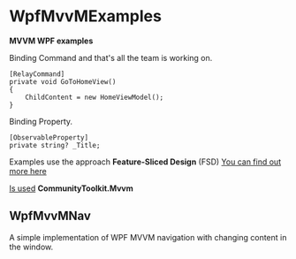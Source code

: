 # WpfMvvMExamples

**MVVM WPF examples**

Binding Command and that's all the team is working on.
```
[RelayCommand]
private void GoToHomeView()
{
    ChildContent = new HomeViewModel();
}
```

Binding Property.
```
[ObservableProperty]
private string? _Title;
```

Examples use the approach **Feature-Sliced Design** (FSD)
[You can find out more here](https://feature-sliced.design/docs)

[Is used](https://learn.microsoft.com/ru-ru/dotnet/communitytoolkit/mvvm/) **CommunityToolkit.Mvvm**

## WpfMvvMNav

A simple implementation of WPF MVVM navigation with changing content in the window.